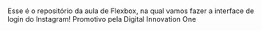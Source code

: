 #

Esse é o repositório da aula de Flexbox, na qual vamos fazer a interface de login do Instagram! Promotivo pela Digital Innovation One
